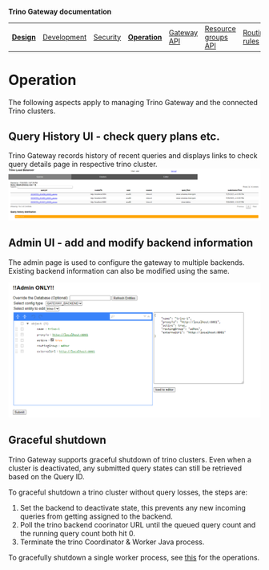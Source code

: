 **Trino Gateway documentation**

<table>
  <tr>
    <td><b><a href="design.md">Design</a></b></td>
    <td><a href="development.md">Development</a></td>
    <td><a href="security.md">Security</a></td>
    <td><b><a href="operation.md">Operation</a></b></td>
    <td><a href="gateway-api.md">Gateway API</a></td>
    <td><a href="resource-groups-api.md">Resource groups API</a></td>
    <td><a href="routing-rules.md">Routing rules</a></td>
    <td><a href="references.md">References</a></td>
  </tr>
</table>

# Operation

The following aspects apply to managing Trino Gateway and the connected Trino
clusters.

## Query History UI - check query plans etc.

Trino Gateway records history of recent queries and displays links to check query
details page in respective trino cluster.
![trino.gateway.io](/docs/assets/trinogateway_query_history.png)

## Admin UI - add and modify backend information

The admin page is used to configure the gateway to multiple backends.
Existing backend information can also be modified using the same.

![trino.gateway.io/entity](/docs/assets/trinogateway_ha_admin.png)


## Graceful shutdown

Trino Gateway supports graceful shutdown of trino clusters. Even when a cluster
is deactivated, any submitted query states can still be retrieved based on the
Query ID.

To graceful shutdown a trino cluster without query losses, the steps are:

1. Set the backend to deactivate state, this prevents any new incoming queries
   from getting assigned to the backend.
2. Poll the trino backend coorinator URL until the queued query count and the
   running query count both hit 0.
3. Terminate the trino Coordinator & Worker Java process.

To gracefully shutdown a single worker process, see
[this](https://trino.io/docs/current/admin/graceful-shutdown.html) for the
operations.

